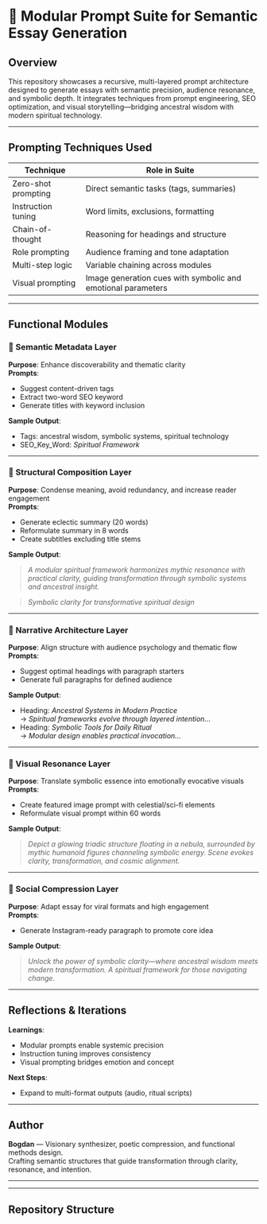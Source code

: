 # 🧿 Modular Prompt Suite for Semantic Essay Generation

## Overview

This repository showcases a recursive, multi-layered prompt architecture designed to generate essays with semantic precision, audience resonance, and symbolic depth. It integrates techniques from prompt engineering, SEO optimization, and visual storytelling—bridging ancestral wisdom with modern spiritual technology.

---

## Prompting Techniques Used

| Technique              | Role in Suite                          |
|------------------------|----------------------------------------|
| Zero-shot prompting    | Direct semantic tasks (tags, summaries) |
| Instruction tuning     | Word limits, exclusions, formatting     |
| Chain-of-thought       | Reasoning for headings and structure    |
| Role prompting         | Audience framing and tone adaptation    |
| Multi-step logic       | Variable chaining across modules        |
| Visual prompting       | Image generation cues with symbolic and emotional parameters |

---

## Functional Modules

### 🧩 Semantic Metadata Layer
**Purpose**: Enhance discoverability and thematic clarity  
**Prompts**:
- Suggest content-driven tags  
- Extract two-word SEO keyword  
- Generate titles with keyword inclusion

**Sample Output**:
- Tags: ancestral wisdom, symbolic systems, spiritual technology  
- SEO_Key_Word: *Spiritual Framework*

---

### 🧩 Structural Composition Layer
**Purpose**: Condense meaning, avoid redundancy, and increase reader engagement  
**Prompts**:
- Generate eclectic summary (20 words)  
- Reformulate summary in 8 words  
- Create subtitles excluding title stems

**Sample Output**:
> *A modular spiritual framework harmonizes mythic resonance with practical clarity, guiding transformation through symbolic systems and ancestral insight.*

> *Symbolic clarity for transformative spiritual design*

---

### 🧩 Narrative Architecture Layer
**Purpose**: Align structure with audience psychology and thematic flow  
**Prompts**:
- Suggest optimal headings with paragraph starters  
- Generate full paragraphs for defined audience

**Sample Output**:
- Heading: *Ancestral Systems in Modern Practice*  
  → *Spiritual frameworks evolve through layered intention…*  
- Heading: *Symbolic Tools for Daily Ritual*  
  → *Modular design enables practical invocation…*

---

### 🧩 Visual Resonance Layer
**Purpose**: Translate symbolic essence into emotionally evocative visuals  
**Prompts**:
- Create featured image prompt with celestial/sci-fi elements  
- Reformulate visual prompt within 60 words

**Sample Output**:
> *Depict a glowing triadic structure floating in a nebula, surrounded by mythic humanoid figures channeling symbolic energy. Scene evokes clarity, transformation, and cosmic alignment.*

---

### 🧩 Social Compression Layer
**Purpose**: Adapt essay for viral formats and high engagement  
**Prompts**:
- Generate Instagram-ready paragraph to promote core idea

**Sample Output**:
> *Unlock the power of symbolic clarity—where ancestral wisdom meets modern transformation. A spiritual framework for those navigating change.*

---

## Reflections & Iterations

**Learnings**:
- Modular prompts enable systemic precision  
- Instruction tuning improves consistency  
- Visual prompting bridges emotion and concept  

**Next Steps**:
- Expand to multi-format outputs (audio, ritual scripts)


---

## Author

**Bogdan** — Visionary synthesizer, poetic compression, and functional methods design.  
Crafting semantic structures that guide transformation through clarity, resonance, and intention.

---



---

## Repository Structure

